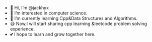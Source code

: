 - 👋 Hi, I’m @jackhyx
- 👀 I’m interested in computer science.
- 🌱 I’m currently learning Cpp&Data Structures and Algorithms.
- 😃 Now,I will start sharing cpp learning &leetcode problem solving experience.
- 💕 I hope to learn and grow together here.
<!---
jackhyx/jackhyx is a ✨ special ✨ repository because its `README.md` (this file) appears on your GitHub profile.
You can click the Preview link to take a look at your changes.
--->
